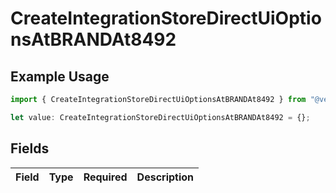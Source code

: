 # CreateIntegrationStoreDirectUiOptionsAtBRANDAt8492

## Example Usage

```typescript
import { CreateIntegrationStoreDirectUiOptionsAtBRANDAt8492 } from "@vercel/sdk/models/createintegrationstoredirectop.js";

let value: CreateIntegrationStoreDirectUiOptionsAtBRANDAt8492 = {};
```

## Fields

| Field       | Type        | Required    | Description |
| ----------- | ----------- | ----------- | ----------- |